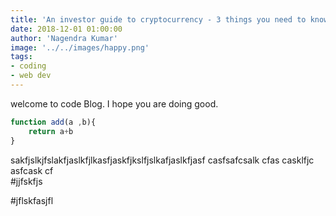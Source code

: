```yaml
---
title: 'An investor guide to cryptocurrency - 3 things you need to know about Bitcoin'
date: 2018-12-01 01:00:00
author: 'Nagendra Kumar'
image: '../../images/happy.png'
tags: 
- coding
- web dev
---
```


welcome to code Blog. I hope you are doing good.

```javascript
function add(a ,b){
    return a+b
}  
```  

sakfjslkjfslakfjaslkfjlkasfjaskfjkslfjslkafjaslkfjasf casfsafcsalk cfas casklfjc asfcask cf  
#jjfskfjs

#jflskfasjfl